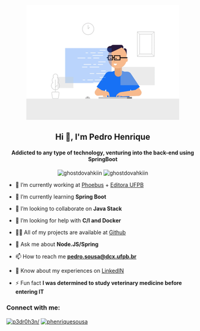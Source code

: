 <p align="center">
   <img width="400px" src="https://github.com/GhostDovahkiin/GhostDovahkiin/blob/master/developer-dribbble.gif" alt="Imagem developer" />
</p>
<h2 align="center">Hi 👋, I'm Pedro Henrique</h2>
<h4 align="center">Addicted to any type of technology, venturing into the back-end using SpringBoot</h4>

<div style="text-align:center;">
   <img src="https://github-readme-stats.vercel.app/api/top-langs/?username=ghostdovahkiin&hide=html,css&langs_count=5" alt="ghostdovahkiin" />
   <img src="https://github-readme-stats.vercel.app/api?username=ghostdovahkiin&show_icons=true" alt="ghostdovahkiin" />
</div>

- 🔭 I’m currently working at [Phoebus](https://www.paystore.com.br/pt) + [Editora UFPB](https://github.com/edufpb)

- 🌱 I’m currently learning **Spring Boot**

- 👯 I’m looking to collaborate on **Java Stack**

- 🤝 I’m looking for help with **C/I and Docker**

- 👨‍💻 All of my projects are available at [Github](https://github.com/GhostDovahkiin)

- 💬 Ask me about **Node.JS/Spring**

- 📫 How to reach me **pedro.sousa@dcx.ufpb.br**

- 📄 Know about my experiences on [LinkedIN](https://www.linkedin.com/in/p3dr0h3n/)

- ⚡ Fun fact **I was determined to study veterinary medicine before entering IT**

<p align="left">
<h3 align="left">Connect with me:</h3>
<a href="https://linkedin.com/in/p3dr0h3n/" target="blank"><img align="center" src="https://cdn.jsdelivr.net/npm/simple-icons@3.0.1/icons/linkedin.svg" alt="p3dr0h3n/" height="30" width="40" /></a>
<a href="https://instagram.com/phenriquesousa" target="blank"><img align="center" src="https://cdn.jsdelivr.net/npm/simple-icons@3.0.1/icons/instagram.svg" alt="phenriquesousa" height="30" width="40" /></a>
</p>
